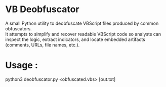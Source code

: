 # VB Deobfuscator

A small Python utility to deobfuscate VBScript files produced by common obfuscators.  
It attempts to simplify and recover readable VBScript code so analysts can inspect the logic, extract indicators, and locate embedded artifacts (comments, URLs, file names, etc.).


# Usage :
python3 deobfuscator.py <obfuscated.vbs> [out.txt]
